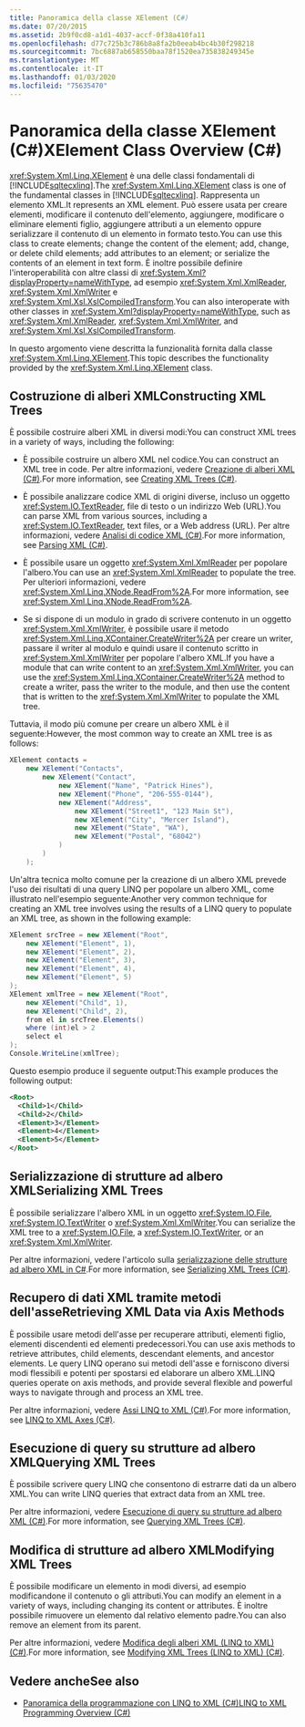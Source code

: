 ```yaml
---
title: Panoramica della classe XElement (C#)
ms.date: 07/20/2015
ms.assetid: 2b9f0cd8-a1d1-4037-accf-0f38a410fa11
ms.openlocfilehash: d77c725b3c786b8a8fa2b0eeab4bc4b30f298218
ms.sourcegitcommit: 7bc6887ab658550baa78f1520ea735838249345e
ms.translationtype: MT
ms.contentlocale: it-IT
ms.lasthandoff: 01/03/2020
ms.locfileid: "75635470"
---
```

# <a name="xelement-class-overview-c"></a><span data-ttu-id="fc3d5-102">Panoramica della classe XElement (C#)</span><span class="sxs-lookup"><span data-stu-id="fc3d5-102">XElement Class Overview (C#)</span></span>
<span data-ttu-id="fc3d5-103"><xref:System.Xml.Linq.XElement> è una delle classi fondamentali di [!INCLUDE[sqltecxlinq](~/includes/sqltecxlinq-md.md)].</span><span class="sxs-lookup"><span data-stu-id="fc3d5-103">The <xref:System.Xml.Linq.XElement> class is one of the fundamental classes in [!INCLUDE[sqltecxlinq](~/includes/sqltecxlinq-md.md)].</span></span> <span data-ttu-id="fc3d5-104">Rappresenta un elemento XML.</span><span class="sxs-lookup"><span data-stu-id="fc3d5-104">It represents an XML element.</span></span> <span data-ttu-id="fc3d5-105">Può essere usata per creare elementi, modificare il contenuto dell'elemento, aggiungere, modificare o eliminare elementi figlio, aggiungere attributi a un elemento oppure serializzare il contenuto di un elemento in formato testo.</span><span class="sxs-lookup"><span data-stu-id="fc3d5-105">You can use this class to create elements; change the content of the element; add, change, or delete child elements; add attributes to an element; or serialize the contents of an element in text form.</span></span> <span data-ttu-id="fc3d5-106">È inoltre possibile definire l'interoperabilità con altre classi di <xref:System.Xml?displayProperty=nameWithType>, ad esempio <xref:System.Xml.XmlReader>, <xref:System.Xml.XmlWriter> e <xref:System.Xml.Xsl.XslCompiledTransform>.</span><span class="sxs-lookup"><span data-stu-id="fc3d5-106">You can also interoperate with other classes in <xref:System.Xml?displayProperty=nameWithType>, such as <xref:System.Xml.XmlReader>, <xref:System.Xml.XmlWriter>, and <xref:System.Xml.Xsl.XslCompiledTransform>.</span></span>  
  
<span data-ttu-id="fc3d5-107">In questo argomento viene descritta la funzionalità fornita dalla classe <xref:System.Xml.Linq.XElement>.</span><span class="sxs-lookup"><span data-stu-id="fc3d5-107">This topic describes the functionality provided by the <xref:System.Xml.Linq.XElement> class.</span></span>  
  
## <a name="constructing-xml-trees"></a><span data-ttu-id="fc3d5-108">Costruzione di alberi XML</span><span class="sxs-lookup"><span data-stu-id="fc3d5-108">Constructing XML Trees</span></span>  
 <span data-ttu-id="fc3d5-109">È possibile costruire alberi XML in diversi modi:</span><span class="sxs-lookup"><span data-stu-id="fc3d5-109">You can construct XML trees in a variety of ways, including the following:</span></span>  
  
- <span data-ttu-id="fc3d5-110">È possibile costruire un albero XML nel codice.</span><span class="sxs-lookup"><span data-stu-id="fc3d5-110">You can construct an XML tree in code.</span></span> <span data-ttu-id="fc3d5-111">Per altre informazioni, vedere [Creazione di alberi XML (C#)](./linq-to-xml-overview.md).</span><span class="sxs-lookup"><span data-stu-id="fc3d5-111">For more information, see [Creating XML Trees (C#)](./linq-to-xml-overview.md).</span></span>  
  
- <span data-ttu-id="fc3d5-112">È possibile analizzare codice XML di origini diverse, incluso un oggetto <xref:System.IO.TextReader>, file di testo o un indirizzo Web (URL).</span><span class="sxs-lookup"><span data-stu-id="fc3d5-112">You can parse XML from various sources, including a <xref:System.IO.TextReader>, text files, or a Web address (URL).</span></span> <span data-ttu-id="fc3d5-113">Per altre informazioni, vedere [Analisi di codice XML (C#)](./how-to-parse-a-string.md).</span><span class="sxs-lookup"><span data-stu-id="fc3d5-113">For more information, see [Parsing XML (C#)](./how-to-parse-a-string.md).</span></span>  
  
- <span data-ttu-id="fc3d5-114">È possibile usare un oggetto <xref:System.Xml.XmlReader> per popolare l'albero.</span><span class="sxs-lookup"><span data-stu-id="fc3d5-114">You can use an <xref:System.Xml.XmlReader> to populate the tree.</span></span> <span data-ttu-id="fc3d5-115">Per ulteriori informazioni, vedere <xref:System.Xml.Linq.XNode.ReadFrom%2A>.</span><span class="sxs-lookup"><span data-stu-id="fc3d5-115">For more information, see <xref:System.Xml.Linq.XNode.ReadFrom%2A>.</span></span>  
  
- <span data-ttu-id="fc3d5-116">Se si dispone di un modulo in grado di scrivere contenuto in un oggetto <xref:System.Xml.XmlWriter>, è possibile usare il metodo <xref:System.Xml.Linq.XContainer.CreateWriter%2A> per creare un writer, passare il writer al modulo e quindi usare il contenuto scritto in <xref:System.Xml.XmlWriter> per popolare l'albero XML.</span><span class="sxs-lookup"><span data-stu-id="fc3d5-116">If you have a module that can write content to an <xref:System.Xml.XmlWriter>, you can use the <xref:System.Xml.Linq.XContainer.CreateWriter%2A> method to create a writer, pass the writer to the module, and then use the content that is written to the <xref:System.Xml.XmlWriter> to populate the XML tree.</span></span>  
  
 <span data-ttu-id="fc3d5-117">Tuttavia, il modo più comune per creare un albero XML è il seguente:</span><span class="sxs-lookup"><span data-stu-id="fc3d5-117">However, the most common way to create an XML tree is as follows:</span></span>  
  
```csharp  
XElement contacts =  
    new XElement("Contacts",  
        new XElement("Contact",  
            new XElement("Name", "Patrick Hines"),   
            new XElement("Phone", "206-555-0144"),  
            new XElement("Address",  
                new XElement("Street1", "123 Main St"),  
                new XElement("City", "Mercer Island"),  
                new XElement("State", "WA"),  
                new XElement("Postal", "68042")  
            )  
        )  
    );  
```  
  
 <span data-ttu-id="fc3d5-118">Un'altra tecnica molto comune per la creazione di un albero XML prevede l'uso dei risultati di una query LINQ per popolare un albero XML, come illustrato nell'esempio seguente:</span><span class="sxs-lookup"><span data-stu-id="fc3d5-118">Another very common technique for creating an XML tree involves using the results of a LINQ query to populate an XML tree, as shown in the following example:</span></span>  
  
```csharp  
XElement srcTree = new XElement("Root",  
    new XElement("Element", 1),  
    new XElement("Element", 2),  
    new XElement("Element", 3),  
    new XElement("Element", 4),  
    new XElement("Element", 5)  
);  
XElement xmlTree = new XElement("Root",  
    new XElement("Child", 1),  
    new XElement("Child", 2),  
    from el in srcTree.Elements()  
    where (int)el > 2  
    select el  
);  
Console.WriteLine(xmlTree);  
```  
  
 <span data-ttu-id="fc3d5-119">Questo esempio produce il seguente output:</span><span class="sxs-lookup"><span data-stu-id="fc3d5-119">This example produces the following output:</span></span>  
  
```xml  
<Root>  
  <Child>1</Child>  
  <Child>2</Child>  
  <Element>3</Element>  
  <Element>4</Element>  
  <Element>5</Element>  
</Root>  
```  
  
## <a name="serializing-xml-trees"></a><span data-ttu-id="fc3d5-120">Serializzazione di strutture ad albero XML</span><span class="sxs-lookup"><span data-stu-id="fc3d5-120">Serializing XML Trees</span></span>  
 <span data-ttu-id="fc3d5-121">È possibile serializzare l'albero XML in un oggetto <xref:System.IO.File>, <xref:System.IO.TextWriter> o <xref:System.Xml.XmlWriter>.</span><span class="sxs-lookup"><span data-stu-id="fc3d5-121">You can serialize the XML tree to a <xref:System.IO.File>, a <xref:System.IO.TextWriter>, or an <xref:System.Xml.XmlWriter>.</span></span>  
  
 <span data-ttu-id="fc3d5-122">Per altre informazioni, vedere l'articolo sulla [serializzazione delle strutture ad albero XML in C#](./preserving-white-space-while-serializing.md).</span><span class="sxs-lookup"><span data-stu-id="fc3d5-122">For more information, see [Serializing XML Trees (C#)](./preserving-white-space-while-serializing.md).</span></span>  
  
## <a name="retrieving-xml-data-via-axis-methods"></a><span data-ttu-id="fc3d5-123">Recupero di dati XML tramite metodi dell'asse</span><span class="sxs-lookup"><span data-stu-id="fc3d5-123">Retrieving XML Data via Axis Methods</span></span>  
 <span data-ttu-id="fc3d5-124">È possibile usare metodi dell'asse per recuperare attributi, elementi figlio, elementi discendenti ed elementi predecessori.</span><span class="sxs-lookup"><span data-stu-id="fc3d5-124">You can use axis methods to retrieve attributes, child elements, descendant elements, and ancestor elements.</span></span> <span data-ttu-id="fc3d5-125">Le query LINQ operano sui metodi dell'asse e forniscono diversi modi flessibili e potenti per spostarsi ed elaborare un albero XML.</span><span class="sxs-lookup"><span data-stu-id="fc3d5-125">LINQ queries operate on axis methods, and provide several flexible and powerful ways to navigate through and process an XML tree.</span></span>  
  
 <span data-ttu-id="fc3d5-126">Per altre informazioni, vedere [Assi LINQ to XML (C#)](./linq-to-xml-axes-overview.md).</span><span class="sxs-lookup"><span data-stu-id="fc3d5-126">For more information, see [LINQ to XML Axes (C#)](./linq-to-xml-axes-overview.md).</span></span>  
  
## <a name="querying-xml-trees"></a><span data-ttu-id="fc3d5-127">Esecuzione di query su strutture ad albero XML</span><span class="sxs-lookup"><span data-stu-id="fc3d5-127">Querying XML Trees</span></span>  
 <span data-ttu-id="fc3d5-128">È possibile scrivere query LINQ che consentono di estrarre dati da un albero XML.</span><span class="sxs-lookup"><span data-stu-id="fc3d5-128">You can write LINQ queries that extract data from an XML tree.</span></span>  
  
 <span data-ttu-id="fc3d5-129">Per altre informazioni, vedere [Esecuzione di query su strutture ad albero XML (C#)](./how-to-find-an-element-with-a-specific-attribute.md).</span><span class="sxs-lookup"><span data-stu-id="fc3d5-129">For more information, see [Querying XML Trees (C#)](./how-to-find-an-element-with-a-specific-attribute.md).</span></span>  
  
## <a name="modifying-xml-trees"></a><span data-ttu-id="fc3d5-130">Modifica di strutture ad albero XML</span><span class="sxs-lookup"><span data-stu-id="fc3d5-130">Modifying XML Trees</span></span>  
 <span data-ttu-id="fc3d5-131">È possibile modificare un elemento in modi diversi, ad esempio modificandone il contenuto o gli attributi.</span><span class="sxs-lookup"><span data-stu-id="fc3d5-131">You can modify an element in a variety of ways, including changing its content or attributes.</span></span> <span data-ttu-id="fc3d5-132">È inoltre possibile rimuovere un elemento dal relativo elemento padre.</span><span class="sxs-lookup"><span data-stu-id="fc3d5-132">You can also remove an element from its parent.</span></span>  
  
 <span data-ttu-id="fc3d5-133">Per altre informazioni, vedere [Modifica degli alberi XML (LINQ to XML) (C#)](./in-memory-xml-tree-modification-vs-functional-construction-linq-to-xml.md).</span><span class="sxs-lookup"><span data-stu-id="fc3d5-133">For more information, see [Modifying XML Trees (LINQ to XML) (C#)](./in-memory-xml-tree-modification-vs-functional-construction-linq-to-xml.md).</span></span>  
  
## <a name="see-also"></a><span data-ttu-id="fc3d5-134">Vedere anche</span><span class="sxs-lookup"><span data-stu-id="fc3d5-134">See also</span></span>

- [<span data-ttu-id="fc3d5-135">Panoramica della programmazione con LINQ to XML (C#)</span><span class="sxs-lookup"><span data-stu-id="fc3d5-135">LINQ to XML Programming Overview (C#)</span></span>](serializing-to-files-textwriters-and-xmlwriters.md)
